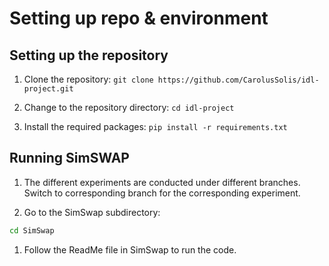 # Setting up repo & environment

## Setting up the repository
1. Clone the repository:
`git clone https://github.com/CarolusSolis/idl-project.git`

1. Change to the repository directory:
`cd idl-project`

1. Install the required packages:
`pip install -r requirements.txt`

## Running SimSWAP
1. The different experiments are conducted under different branches. Switch to corresponding branch for the corresponding experiment. 

1. Go to the SimSwap subdirectory:
```bash
cd SimSwap
```
1. Follow the ReadMe file in SimSwap to run the code. 
